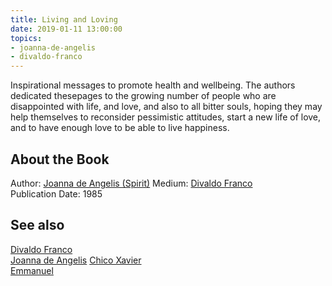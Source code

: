 ```yaml
---
title: Living and Loving
date: 2019-01-11 13:00:00
topics: 
- joanna-de-angelis
- divaldo-franco
---
```


Inspirational messages to promote health and wellbeing. The authors dedicated
thesepages to the growing number of people who are disappointed with life, and
love, and also to all bitter souls, hoping they may help themselves to
reconsider pessimistic attitudes, start a new life of love, and to have enough
love to be able to live happiness.

## About the Book
Author: [Joanna de Angelis (Spirit)](/bio/joanna-de-angelis)
Medium: [Divaldo Franco](/bio/divaldo-franco)  
Publication Date: 	1985  

## See also
[Divaldo Franco](/bio/divaldo-franco)  
[Joanna de Angelis](/bio/joanna-de-angelis)
[Chico Xavier](/bio/chico-xavier)  
[Emmanuel](/bio/emmanuel)  


